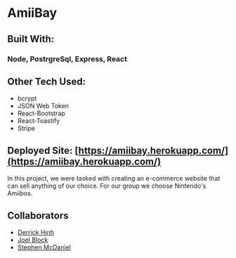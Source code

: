 # AmiiBay

## Built With:

### Node, PostrgreSql, Express, React

## Other Tech Used:
* bcrypt
* JSON Web Token
* React-Bootstrap
* React-Toastify
* Stripe

## Deployed Site: [https://amiibay.herokuapp.com/](https://amiibay.herokuapp.com/)

In this project, we were tasked with creating an e-commerce website that can sell anything of our choice. For our group we choose Nintendo's Amiibos. 

## Collaborators
* [Derrick Hinh](https://github.com/derhin1)
* [Joel Block](https://github.com/joel-block)
* [ Stephen McDaniel](https://github.com/mcdugal19)
